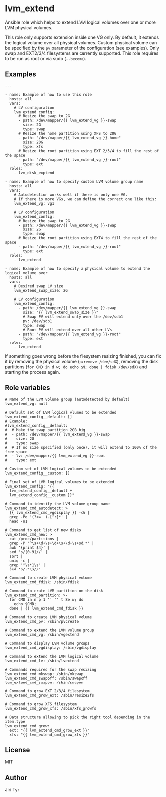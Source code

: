 lvm_extend
===============

Ansible role which helps to extend LVM logical volumes over one or more LVM
physical volumes.

This role only supports extension inside one VG only. By default, it extends the
logical volume over all physical volumes. Custom physical volume can be
specified by the `pv` parameter of the configuration (see examples). Only swap
and EXT2/3/4 filesystems are currently supported. This role requires to be run
as root or via sudo (`--become`).


Examples
--------

```
---

- name: Example of how to use this role
  hosts: all
  vars:
    # LV configuration
    lvm_extend_config:
      # Resize the swap to 2G
      - path: /dev/mapper/{{ lvm_extend_vg }}-swap
        size: 2G
        type: swap
      # Resize the home partition using XFS to 20G
      - path: "/dev/mapper/{{ lvm_extend_vg }}-home"
        size: 20G
        type: xfs
      # Resize the root partition using EXT 2/3/4 to fill the rest of the space
      - path: "/dev/mapper/{{ lvm_extend_vg }}-root"
        type: ext
  roles:
    - lvm_disk_exptend

- name: Example of how to specify custom LVM volume group name
  hosts: all
  vars:
    # Autodetection works well if there is only one VG.
    # If there is more VGs, we can define the correct one like this:
    lvm_extend_vg: vg1

    # LV configuration
    lvm_extend_config:
      # Resize the swap to 2G
      - path: /dev/mapper/{{ lvm_extend_vg }}-swap
        size: 2G
        type: swap
      # Resize the root partition using EXT4 to fill the rest of the space
      - path: "/dev/mapper/{{ lvm_extend_vg }}-root"
        type: ext
  roles:
    - lvm_extend

- name: Example of how to specify a physical volume to extend the logical volume over
  hosts: all
  vars:
    # Desired swap LV size
    lvm_extend_swap_size: 2G

    # LV configuration
    lvm_extend_config:
      - path: /dev/mapper/{{ lvm_extend_vg }}-swap
        size: "{{ lvm_extend_swap_size }}"
        # Swap PV will extend only over the /dev/sdb1
        pv: /dev/sdb1
        type: swap
        # Root PV will extend over all other LVs
      - path: "/dev/mapper/{{ lvm_extend_vg }}-root"
        type: ext
  roles:
    - lvm_extend
```

If something goes wrong before the filesystem resizing finished, you can fix it
by removing the physical volume (`pvremove /dev/sdX`), removing the disk
partitions (`for CMD in d w; do echo $N; done | fdisk /dev/sdX`) and starting
the process again.


Role variables
--------------

```
# Name of the LVM volume group (autodetected by default)
lvm_extend_vg: null

# Default set of LVM logical vlumes to be extended
lvm_extend_config__default: []
# Example:
#lvm_extend_config__default:
#  # Make the swap partition 2GB big
#  - path: /dev/mapper/{{ lvm_extend_vg }}-swap
#    size: 2G
#    type: swap
#  # If no size specified (only once), it will extend to 100% of the free space
#  - lv: /dev/mapper/{{ lvm_extend_vg }}-root
#    type: ext

# Custom set of LVM logical volumes to be extended
lvm_extend_config__custom: []

# Final set of LVM logical volumes to be extended
lvm_extend_config: "{{
  lvm_extend_config__default +
  lvm_extend_config__custom }}"

# Command to identify the LVM volume group name
lvm_extend_cmd_autodetect: >
  {{ lvm_extend_cmd_vgdisplay }} -cA |
  grep -Po '(?<=  ).[^:]*' |
  head -n1

# Command to get list of new disks
lvm_extend_cmd_new: >
  cat /proc/partitions |
  grep -P '^\s+\d+\s+\d+\s+\d+\s+sd.*' |
  awk '{print $4}' |
  sed 's/[0-9]//' |
  sort |
  uniq -c |
  grep '^\s*1\s' |
  sed 's/.*\s//'

# Command to create LVM physical volume
lvm_extend_cmd_fdisk: /sbin/fdisk

# Command to crate LVM partition on the disk
lvm_extend_cmd_partition: >-
  for CMD in n p 1 '' '' t 8e w; do
    echo $CMD;
  done | {{ lvm_extend_cmd_fdisk }}

# Command to create LVM physical volume
lvm_extend_cmd_pv: /sbin/pvcreate

# Command to extend the LVM volume group
lvm_extend_cmd_vg: /sbin/vgextend

# Command to display LVM volume groups
lvm_extend_cmd_vgdisplay: /sbin/vgdisplay

# Command to extend the LVM logical volume
lvm_extend_cmd_lv: /sbin/lvextend

# Commands required for the swap resizing
lvm_extend_cmd_mkswap: /sbin/mkswap
lvm_extend_cmd_swapoff: /sbin/swapoff
lvm_extend_cmd_swapon: /sbin/swapon

# Command to grow EXT 2/3/4 filesystem
lvm_extend_cmd_grow_ext: /sbin/resize2fs

# Command to grow XFS filesystem
lvm_extend_cmd_grow_xfs: /sbin/xfs_growfs

# Data structure allowing to pick the right tool depending in the item.type
lvm_extend_cmd_grow:
  ext: "{{ lvm_extend_cmd_grow_ext }}"
  xfs: "{{ lvm_extend_cmd_grow_xfs }}"
```


License
-------

MIT


Author
------

Jiri Tyr

